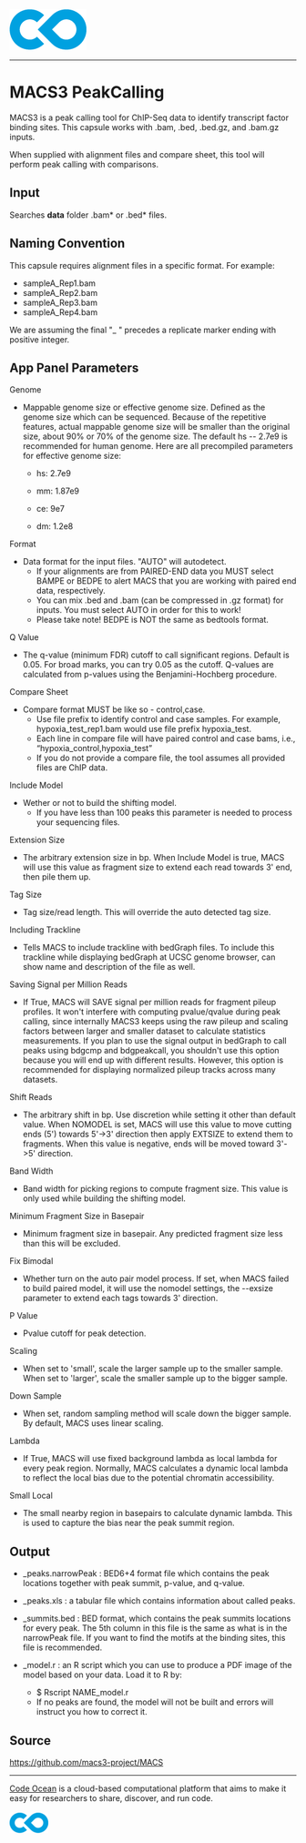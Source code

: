 [![Code Ocean Logo](images/CO_logo_135x72.png)](http://codeocean.com/product)

<hr>

# MACS3 PeakCalling

MACS3 is a peak calling tool for ChIP-Seq data to identify transcript factor binding sites. This capsule works with .bam, .bed, .bed.gz, and .bam.gz inputs.

When supplied with alignment files and compare sheet, this tool will perform peak calling with comparisons. 

## Input
Searches **data** folder .bam\* or .bed\* files.

## Naming Convention

This capsule requires alignment files in a specific format. For example:

- sampleA_Rep1.bam
- sampleA_Rep2.bam
- sampleA_Rep3.bam
- sampleA_Rep4.bam

We are assuming the final "_ " precedes a replicate marker ending with positive integer.

## App Panel Parameters 

Genome 
- Mappable genome size or effective genome size. Defined as the genome size which can be sequenced. Because of the repetitive features, actual mappable genome size will be smaller than the original size, about 90% or 70% of the genome size. The default hs -- 2.7e9 is recommended for human genome. Here are all precompiled parameters for effective genome size:

    - hs: 2.7e9

    - mm: 1.87e9

    - ce: 9e7

    - dm: 1.2e8

Format
- Data format for the input files. "AUTO" will autodetect. 
    - If your alignments are from PAIRED-END data you MUST select BAMPE or BEDPE to alert MACS that you are working with paired end data, respectively.
    - You can mix .bed and .bam (can be compressed in .gz format) for inputs. You must select AUTO in order for this to work!
    - Please take note! BEDPE is NOT the same as bedtools format.  


Q Value
- The q-value (minimum FDR) cutoff to call significant regions. Default is 0.05. For broad marks, you can try 0.05 as the cutoff. Q-values are calculated from p-values using the Benjamini-Hochberg procedure.

Compare Sheet
- Compare format MUST be like so - control,case. 
    - Use file prefix to identify control and case samples. For example, hypoxia_test_rep1.bam would use file prefix hypoxia_test. 
    - Each line in compare file will have paired control and case bams, i.e., “hypoxia_control,hypoxia_test” 
    - If you do not provide a compare file, the tool assumes all provided files are ChIP data.

Include Model
-   Wether or not to build the shifting model.
    - If you have less than 100 peaks this parameter is needed to process your sequencing files.

Extension Size
-   The arbitrary extension size in bp. When Include Model is true, MACS will use this value as fragment size to extend each read towards 3' end, then pile them up.

Tag Size
-   Tag size/read length. This will override the auto detected tag size. 

Including Trackline
-   Tells MACS to include trackline with bedGraph files. To include this trackline while displaying bedGraph at UCSC genome browser, can show name and description of the file as well. 

Saving Signal per Million Reads
-   If True, MACS will SAVE signal per million reads for fragment pileup profiles. It won't interfere with computing pvalue/qvalue during peak calling, since internally MACS3 keeps using the raw pileup and scaling factors between larger and smaller dataset to calculate statistics measurements. If you plan to use the signal output in bedGraph to call peaks using bdgcmp and bdgpeakcall, you shouldn't use this option because you will end up with different results. However, this option is recommended for displaying normalized pileup tracks across many datasets.

Shift Reads
-   The arbitrary shift in bp. Use discretion while setting it other than default value. When NOMODEL is set, MACS will use this value to move cutting ends (5') towards 5'->3' direction then apply EXTSIZE to extend them to fragments. When this value is negative, ends will be moved toward 3'->5' direction. 

Band Width
-   Band width for picking regions to compute fragment size. This value is only used while building the shifting model.

Minimum Fragment Size in Basepair
-   Minimum fragment size in basepair. Any predicted fragment size less than this will be excluded.

Fix Bimodal 
-   Whether turn on the auto pair model process. If set, when MACS failed to build paired model, it will use the nomodel settings, the --exsize parameter to extend each tags towards 3' direction.

P Value
-  Pvalue cutoff for peak detection.

Scaling 
-  When set to 'small', scale the larger sample up to the smaller sample. When set to 'larger', scale the smaller sample up to the bigger sample.

Down Sample
-   When set, random sampling method will scale down the bigger sample. By default, MACS uses linear scaling.

Lambda 
-   If True, MACS will use fixed background lambda as local lambda for every peak region. Normally, MACS calculates a dynamic local lambda to reflect the local bias due to the potential chromatin accessibility.

Small Local
-   The small nearby region in basepairs to calculate dynamic lambda. This is used to capture the bias near the peak summit region.


## Output

*  _peaks.narrowPeak : BED6+4 format file which contains the peak locations together with peak summit, p-value, and q-value. 

* _peaks.xls : a tabular file which contains information about called peaks.

* _summits.bed : BED format, which contains the peak summits locations for every peak. The 5th column in this file is the same as what is in the narrowPeak file. If you want to find the motifs at the binding sites, this file is recommended.

* _model.r : an R script which you can use to produce a PDF image of the model based on your data. Load it to R by:
    - $ Rscript NAME_model.r
    - If no peaks are found, the model will not be built and errors will instruct you how to correct it. 

## Source

https://github.com/macs3-project/MACS

<hr>

[Code Ocean](https://codeocean.com/) is a cloud-based computational platform that aims to make it easy for researchers to share, discover, and run code.<br /><br />
[![Code Ocean Logo](images/CO_logo_68x36.png)](https://www.codeocean.com)